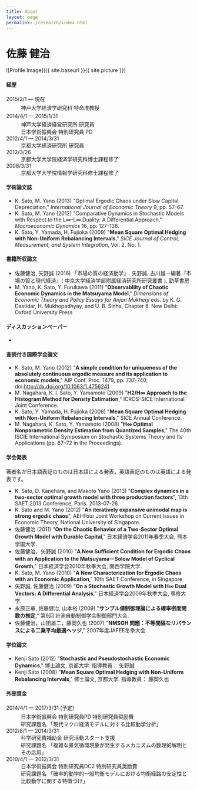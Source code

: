 ```yaml
---
title: About
layout: page
permalink: /research/index.html
---
```


# 佐藤 健治

<style>
img { width: 50%; margin: 0 auto; display: block; }
</style>

![Profile Image]({{ site.baseurl }}{{ site.picture }})

<h4>経歴</h4>
<dl>
<dt style="margin: 4px auto;">2015/2/1 &mdash; 現在</dt>
<dd>神戸大学経済学研究科 特命准教授</dd>
<dt style="margin: 4px auto;">2014/4/1 &mdash; 2015/1/31</dt>
<dd>神戸大学経済経営研究所 研究員</dd>
<dd>日本学術振興会 特別研究員 PD</dd>
<dt style="margin-bottom: 4px auto;">2012/4/1 &mdash; 2014/3/31</dt>
<dd>京都大学経済研究所 研究員</dd>
<dt style="margin-bottom: 4px auto;">2012/3/26</dt><dd>京都大学大学院経済学研究科博士課程修了</dd>
<dt style="margin-bottom: 4px auto;">2008/3/31</dt><dd>京都大学大学院情報学研究科修士課程修了</dd>
</dl>

<h4>
学術論文誌</h4>
<ul>
<li>K. Sato, M. Yano (2013) "Optimal Ergodic Chaos under Slow Capital Depreciation," <em>International Journal of Economic Theory</em> 9, pp. 57-67.</li>
<li>K. Sato, M. Yano (2012) "Comparative Dynamics in Stochastic Models with Respect to the L∞-L∞ Duality: A Differential Approach," <em>Macroeconomic Dynamics</em> 16, pp. 127-138.</li>
<li>K. Sato, Y. Yamada, H. Fujioka (2009) "<strong>Mean Square Optimal Hedging with Non-Uniform Rebalancing Intervals</strong>," <em>SICE Journal of Control, Measurement, and System Integration</em>, Vol. 2, No. 1.</li>
</ul>
<h4>
書籍所収論文</h4>
<ul>
<li>佐藤健治, 矢野誠 (2016) 「市場の質の経済動学」.  矢野誠, 古川雄一編著『市場の質と現代経済』&lang; 中京大学経済学部附属経済研究所研究叢書
 &rang;, 勁草書房</li>
<li>M. Yano, K. Sato, Y. Furukawa (2011) "<strong>Observability of Chaotic Economic Dynamics in the Matsuyama Model</strong>," <em>Dimensions of Economic Theory and Policy Essays for Anjan Mukherji</em> eds. by K. G. Dastidar, H. Mukhopadhyay, and U. B. Sinha, Chapter 6. New Delhi: Oxford University Press</li>
</ul>
<h4>
ディスカッションペーパー</h4>
<ul>
<li></li>
</ul>

<h4>
査読付き国際学会論文</h4>
<ul>
<li>K. Sato, M. Yano (2012) "<strong>A simple condition for uniqueness of the absolutely continuous ergodic measure and its application to economic models</strong>," AIP Conf. Proc. 1479, pp. 737-740; doi:<a href="http://dx.doi.org/10.1063/1.4756241">http://dx.doi.org/10.1063/1.4756241</a></li>
<li>M. Nagahara, K. I. Sato, Y. Yamamoto (2009) "<strong><span class="eng">H2/H∞</span>&nbsp;Approach to the Histogram Method for Density Estimation</strong>," ICROS-SICE International Joint Conference.</li>
<li>K. Sato, Y. Yamada, H. Fujioka (2008) "<strong>Mean Square Optimal Hedging with Non-Uniform Rebalancing Intervals</strong>," SICE Annual Conference.</li>
<li>M. Nagahara, K. Sato, Y. Yamamoto (2008) "<strong><span class="eng">H∞</span>&nbsp;Optimal Nonparametric Density Estimation from Quantized Samples</strong>," The 40th ISCIE International Symposium on Stochastic Systems Theory and Its Applications (pp. 67–72 in the Proceedings).</li>
</ul>
<h4>
学会発表</h4>
著者名が日本語表記のものは日本語による発表，英語表記のものは英語による発表です。<br />
<ul>
<li>K. Sato, D. Kanehara, and Makoto Yano (2013) "<strong>Complex dynamics in a two-sector optimal growth model with three production factors</strong>", 13th SAET 2013 Conference, Paris. 2013-07-26.</li>
<li>K. Sato and M. Yano (2012) "<strong>An iteratively expansive unimodal map is strong ergodic chaos</strong>", AEI-Four Joint Workshop on Current Issues in Economic Theory, National University of Singapore.</li>
<li>佐藤健治 (2011) "<strong>On the Chaotic Behavior of a Two-Sector Optimal Growth Model with Durable Capital</strong>," 日本経済学会2011年春季大会, 熊本学園大学.</li>
<li>佐藤健治，矢野誠 (2010) "<strong>A New Sufficient Condition for Ergodic Chaos with an Application to the Matsuyama－Solow Model of Cyclical Growth</strong>," 日本経済学会2010年秋季大会, 関西学院大学.</li>
<li>K. Sato, M. Yano (2010) "<strong>A New Characterization for Ergodic Chaos with an Economic Application</strong>," 10th SAET Conference, in Singapore</li>
<li>矢野誠, 佐藤健治 (2009) "<strong>On a Stochastic Growth Model with <span class="eng">H∞</span>&nbsp;Dual Vectors: A Differential Analysis</strong>," 日本経済学会2009年秋季大会, 専修大学.</li>
<li>永原正章, 佐藤健治, 山本裕 (2009) "<strong>サンプル値制御理論による確率密度関数の推定</strong>," 第9回 計測自動制御学会制御部門大会. </li>
<li>佐藤健治，山田雄二，藤岡久也 (2007) "<strong>NMSOH 問題：不等間隔なリバランスによる二乗平均最適ヘッジ</strong>," 2007年度JAFEE冬季大会.</li>
</ul>
<h4>
学位論文</h4>
<ul>
<li>Kenji Sato (2012) "<strong>Stochastic and Pseudostochastic Economic Dynamics</strong>," 博士論文, 京都大学. 指導教員： 矢野誠</li>
<li>Kenji Sato (2008) "<strong>Mean Square Optimal Hedging with Non-Uniform Rebalancing Intervals</strong>," 修士論文, 京都大学. 指導教員： 藤岡久也</li>
</ul>

<h4>外部資金</h4>
<dl>
<dt style="margin: 4px auto;">2014/4/1 &mdash; 2017/3/31 (予定)</dt>
<dd>日本学術振興会 特別研究員PD 特別研究員奨励費</dd>
<dd>研究課題名 「現代マクロ経済モデルに対する比較動学分析」</dd>
<dt style="margin-bottom: 4px auto;">2012/8/1 &mdash; 2014/3/31</dt>
<dd>科学研究費補助金 研究活動スタート支援</dd>
<dd>研究課題名 「複雑な景気循環現象が発生するメカニズムの数理的解明とその応用」</dd>
<dt style="margin-bottom: 4px auto;">2010/4/1 &mdash; 2012/3/31</dt>
<dd>日本学術振興会 特別研究員DC2 特別研究員奨励費</dd>
<dd>研究課題名 「確率的動学的一般均衡モデルにおける均衡経路の安定性と比較動学に関する特徴づけ」</dd>
</dl>


